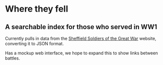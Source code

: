 # Where they fell

## A searchable index for those who served in WW1

Currently pulls in data from the [Sheffield Soldiers of the Great War](http://www.sheffieldsoldierww1.co.uk/) website, converting it to JSON format.

Has a mockup web interface, we hope to expand this to show links between battles.
